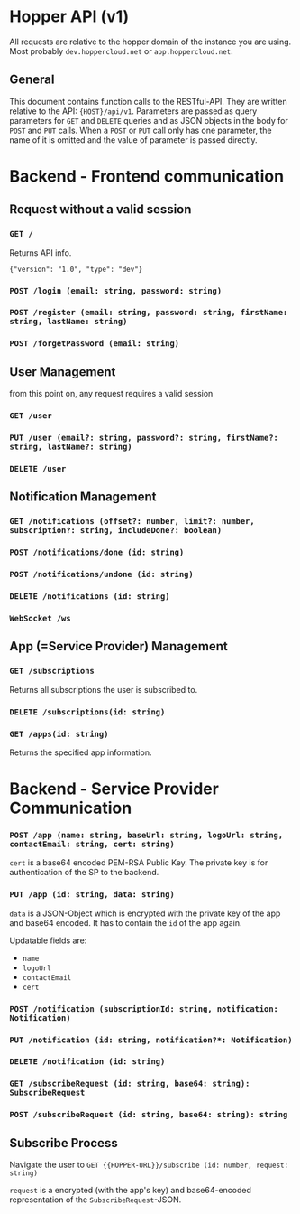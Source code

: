 # Hopper API (v1)
All requests are relative to the hopper domain of the instance you are using. Most probably `dev.hoppercloud.net` or `app.hoppercloud.net`.

## General
This document contains function calls to the RESTful-API. They are written relative to the API: `{HOST}/api/v1`. Parameters are passed as query parameters for `GET` and `DELETE` queries and as JSON objects in the body for `POST` and `PUT` calls. When a `POST` or `PUT` call only has one parameter, the name of it is omitted and the value of parameter is passed directly.

# Backend - Frontend communication

## Request without a valid session

### `GET /` 
Returns API info.

`{"version": "1.0", "type": "dev"}`

### `POST /login (email: string, password: string)`
### `POST /register (email: string, password: string, firstName: string, lastName: string)`
### `POST /forgetPassword (email: string)`
## User Management
from this point on, any request requires a valid session

### `GET /user`
### `PUT /user (email?: string, password?: string, firstName?: string, lastName?: string)`
### `DELETE /user`

## Notification Management
### `GET /notifications (offset?: number, limit?: number, subscription?: string, includeDone?: boolean)`
### `POST /notifications/done (id: string)` 
### `POST /notifications/undone (id: string)`
### `DELETE /notifications (id: string)`

### `WebSocket /ws`

## App (=Service Provider) Management
### `GET /subscriptions`
Returns all subscriptions the user is subscribed to.

### `DELETE /subscriptions(id: string)`

### `GET /apps(id: string)`
Returns the specified app information.

# Backend - Service Provider Communication

### `POST /app (name: string, baseUrl: string, logoUrl: string, contactEmail: string, cert: string)` 
`cert` is a base64 encoded PEM-RSA Public Key. The private key is for authentication of the SP to the backend.

### `PUT /app (id: string, data: string)`
`data` is a JSON-Object which is encrypted with the private key of the app and base64 encoded. It has to contain the `id` of the app again.

Updatable fields are:
  - `name`
  - `logoUrl`
  - `contactEmail`
  - `cert`

### `POST /notification (subscriptionId: string, notification: Notification)`
### `PUT /notification (id: string, notification?*: Notification)`
### `DELETE /notification (id: string)`

### `GET /subscribeRequest (id: string, base64: string): SubscribeRequest`
### `POST /subscribeRequest (id: string, base64: string): string`

## Subscribe Process
Navigate the user to `GET {{HOPPER-URL}}/subscribe (id: number, request: string)`

`request` is a encrypted (with the app's key) and base64-encoded representation of the `SubscribeRequest`-JSON.
